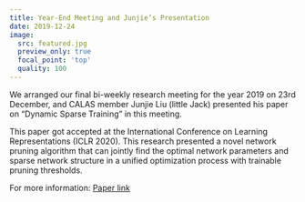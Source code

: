 ```yaml
---
title: Year-End Meeting and Junjie’s Presentation
date: 2019-12-24
image:
  src: featured.jpg
  preview_only: true
  focal_point: 'top'
  quality: 100
---
```

We arranged our final bi-weekly research meeting for the year 2019 on 23rd December, and CALAS member Junjie Liu (little Jack) presented his paper on “Dynamic Sparse Training” in this meeting.
<!--more-->

This paper got accepted at the International Conference on Learning Representations (ICLR 2020). This research presented a novel network pruning algorithm that can jointly find the optimal network parameters and sparse network structure in a unified optimization process with trainable pruning thresholds.

For more information: [Paper link](https://openreview.net/forum?id=SJlbGJrtDB)